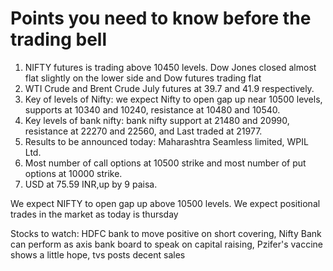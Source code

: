 # Points you need to know before the trading bell

1. NIFTY futures is trading above 10450 levels. Dow Jones closed almost flat slightly on the lower side and Dow futures trading flat     
2. WTI Crude and Brent Crude July futures at 39.7 and 41.9 respectively.
3. Key of levels of Nifty: we expect Nifty to open gap up near 10500 levels, supports at 10340 and 10240, resistance at 10480 and 10540.
4. Key levels of bank nifty: bank nifty support at 21480 and 20990, resistance at 22270 and 22560, and Last traded at 21977.
5. Results to be announced today: Maharashtra Seamless limited, WPIL Ltd.
6. Most number of call options at 10500 strike and most number of put options at 10000 strike.
7. USD at 75.59 INR,up by 9 paisa.

We expect NIFTY to open gap up above 10500 levels. We expect positional trades in the market as today is thursday

Stocks to watch: HDFC bank to move positive on short covering, Nifty Bank can perform as axis bank board to speak on capital raising, Pzifer's vaccine shows a little hope, tvs posts decent sales

